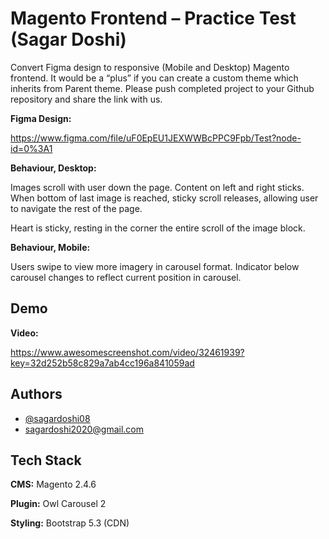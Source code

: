 
# Magento Frontend – Practice Test (Sagar Doshi)

Convert Figma design to responsive (Mobile and Desktop) Magento frontend. It would be a “plus” if
you can create a custom theme which inherits from Parent theme. Please push completed project
to your Github repository and share the link with us.


**Figma Design:**

https://www.figma.com/file/uF0EpEU1JEXWWBcPPC9Fpb/Test?node-id=0%3A1


**Behaviour, Desktop:**

Images scroll with user down the page. Content on left and right sticks.
When bottom of last image is reached, sticky scroll releases, allowing user to navigate the rest of the
page.

Heart is sticky, resting in the corner the entire scroll of the image block.

**Behaviour, Mobile:**

Users swipe to view more imagery in carousel format.
Indicator below carousel changes to reflect current position in carousel.

## Demo

**Video:**

https://www.awesomescreenshot.com/video/32461939?key=32d252b58c829a7ab4cc196a841059ad


## Authors

- [@sagardoshi08](https://github.com/sagardoshi08/)
- sagardoshi2020@gmail.com


## Tech Stack

**CMS:** Magento 2.4.6

**Plugin:** Owl Carousel 2

**Styling:** Bootstrap 5.3 (CDN)

